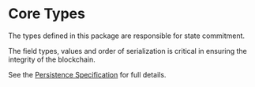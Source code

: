 # Core Types

The types defined in this package are responsible for state commitment.

The field types, values and order of serialization is critical in ensuring the integrity of the blockchain.

See the [Persistence Specification](https://github.com/pokt-network/pocket-network-protocol/tree/main/persistence) for full details.
